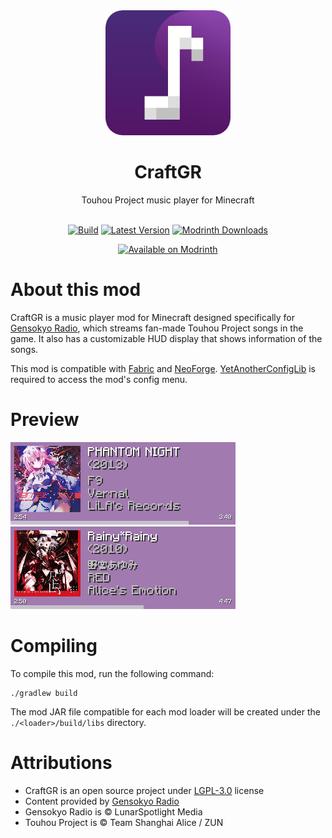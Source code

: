 <div align="center">
<img src="https://raw.githubusercontent.com/KabanFriends/creation/master/images/craftgr/logo_256.png" alt="CraftGR" width="200" height="200">
<h1>CraftGR</h1>
Touhou Project music player for Minecraft
<br><br>

[![Build](https://github.com/KabanFriends/CraftGR/actions/workflows/build.yml/badge.svg?branch=master)](https://github.com/KabanFriends/CraftGR/actions/workflows/build.yml)
[![Latest Version](https://img.shields.io/modrinth/v/lKYr4L6w)](https://modrinth.com/mod/craftgr/version/latest)
[![Modrinth Downloads](https://img.shields.io/modrinth/dt/lKYr4L6w)](https://modrinth.com/mod/craftgr/)

[![Available on Modrinth](https://cdn.jsdelivr.net/npm/@intergrav/devins-badges@3/assets/compact/available/modrinth_vector.svg)](https://modrinth.com/mod/craftgr/)

</div>

# About this mod
CraftGR is a music player mod for Minecraft designed specifically for [Gensokyo Radio](https://gensokyoradio.net/),
which streams fan-made Touhou Project songs in the game. It also has a customizable HUD display that shows information of the songs.

This mod is compatible with [Fabric](https://fabricmc.net/) and [NeoForge](https://neoforged.net/). [YetAnotherConfigLib](https://modrinth.com/mod/yacl) is required to access the mod's config menu.

# Preview
![HUD Preview 1](https://github.com/KabanFriends/creation/blob/master/images/craftgr/song_1.png)
![HUD Preview 2](https://github.com/KabanFriends/creation/blob/master/images/craftgr/song_2.png)

# Compiling
To compile this mod, run the following command:
```shell
./gradlew build
```
The mod JAR file compatible for each mod loader will be created under the `./<loader>/build/libs` directory.

# Attributions
- CraftGR is an open source project under [LGPL-3.0](https://github.com/KabanFriends/CraftGR/blob/master/LICENSE) license
- Content provided by [Gensokyo Radio](https://gensokyoradio.net/)
- Gensokyo Radio is © LunarSpotlight Media
- Touhou Project is © Team Shanghai Alice / ZUN
